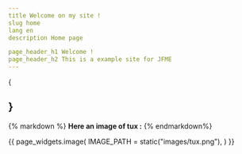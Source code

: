 ```yaml
---
title Welcome on my site !
slug home
lang en
description Home page 

page_header_h1 Welcome !
page_header_h2 This is a example site for JFME
---
```

{

}
---

{% markdown %}
**Here an image of tux :**
{% endmarkdown%}

{{
    page_widgets.image(
        IMAGE_PATH = static("images/tux.png"),
    )
}}